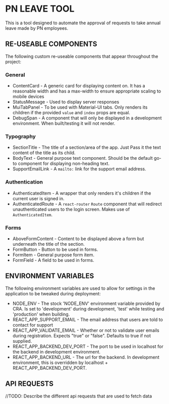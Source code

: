 # PN LEAVE TOOL

This is a tool designed to automate the approval of requests to take annual leave made by PN employees.

## RE-USEABLE COMPONENTS

The following custom re-useable components that appear throughout the project:

### General

- ContentCard - A generic card for displaying content on. It has a reasonable width and has a max-width to ensure appropriate scaling to mobile devices
- StatusMessage - Used to display server responses
- MuiTabPanel - To be used with Material-UI tabs. Only renders its children if the provided `value` and `index` props are equal.
- DebugSpan - A component that will only be displayed in a development environment. When built/testing it will not render.

### Typography

- SectionTitle - The title of a section/area of the app. Just Pass it the text content of the title as its child.
- BodyText - General purpose text component. Should be the default go-to component for displaying non-heading text.
- SupportEmailLink - A `mailto:` link for the support email address.

### Authentication

- AuthenticatedItem - A wrapper that only renders it's children if the current user is signed in.
- AuthenticatedRoute - A `react-router` `Route` component that will redirect unauthenticated users to the login screen. Makes use of `AuthenticatedItem`.

### Forms

- AboveFormContent - Content to be displayed above a form but underneath the title of the section.
- FormButton - Button to be used in forms.
- FormItem - General purpose form item.
- FormField - A field to be used in forms.

## ENVIRONMENT VARIABLES

The following environment variables are used to allow for settings in the application to be tweaked during deployment:

- NODE_ENV - The stock 'NODE_ENV' environment variable provided by CRA. Is set to 'development' during development, 'test' while testing and 'production' when building.
- REACT_APP_SUPPORT_EMAIL - The email address that users are told to contact for support
- REACT_APP_VALIDATE_EMAIL - Whether or not to validate user emails during registration. Expects "true" or "false". Defaults to true if not supplied.
- REACT_APP_BACKEND_DEV_PORT - The port to be used in localhost for the backend in development environment.
- REACT_APP_BACKEND_URL - The url for the backend. In development environment, this is overridden by localhost + REACT_APP_BACKEND_DEV_PORT.

## API REQUESTS

//TODO: Describe the different api requests that are used to fetch data

